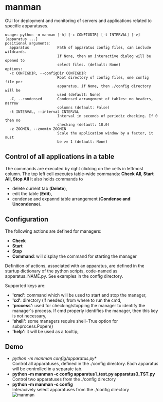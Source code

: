 # manman
GUI for deployment and monitoring of servers and applications
related to specific apparatuses.<br>
```
usage: python -m manman [-h] [-c CONFIGDIR] [-t INTERVAL] [-v] [apparatus ...]
positional arguments:
  apparatus             Path of apparatus config files, can include wildcards.
                        If None, then an interactive dialog will be opened to
                        select files. (default: None)
options:
  -c CONFIGDIR, --configDir CONFIGDIR
                        Root directory of config files, one config file per
                        apparatus, if None, then ./config directory will be
                        used (default: None)
  -C, --condensed       Condensed arrangement of tables: no headers, narrow
                        columns (default: False)
  -t INTERVAL, --interval INTERVAL
                        Interval in seconds of periodic checking. If 0 then no
                        checking (default: 10.0)
  -z ZOOMIN, --zoomin ZOOMIN
                        Scale the application window by a factor, it must
                        be >= 1 (default: None)
```
## Control of all applications in a table
The commands are executed by right clicking on the cells in leftmost column.
The top left cell executes table-wide commands: 
**Check All, Start All, Stop All**
It also holds commands to
- delete current tab (**Delete**),
- edit the table (**Edit**),
- condense and expannd table arrangement (**Condense and Uncondense**).

## Configuration
The following actions are defined for managers:
  - **Check**
  - **Start**
  - **Stop**
  - **Command**: will display the command for starting the manager

Definition of actions, associated with an apparatus, are defined in the 
startup dictionary of the python scripts, code-named as apparatus_NAME.py. See examples in the config directory.

Supported keys are:
  - **'cmd'**: command which will be used to start and stop the manager,
  - **'cd'**:   directory (if needed), from where to run the cmd,
  - **'process'**: used for checking/stopping the manager to identify 
     the manager's process. If cmd properly identifies the 
     manager, then this key is not necessary,
  - **'shell'**: some managers require shell=True option for subprocess.Popen()
  - **'help'**: it will be used as a tooltip,

## Demo
  - **python -m manman config/apparatus*.py**<br>
Control all apparatuses, defined in the ./config directory.
Each apparatus will be controlled in a separate tab.
  - **python -m manman -c config apparatus1_test.py apparatus3_TST.py**<br>
Control two apparatuses from the ./config directory
  - **python -m manman -c config**<br>
Interacively select apparatuses from the ./config directory<br>
![manman](docs/manman.png)


